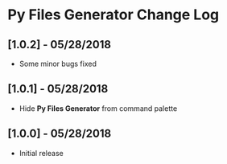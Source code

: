# Py Files Generator Change Log


## [1.0.2] - 05/28/2018
- Some minor bugs fixed

## [1.0.1] - 05/28/2018
- Hide **Py Files Generator** from command palette

## [1.0.0] - 05/28/2018
- Initial release